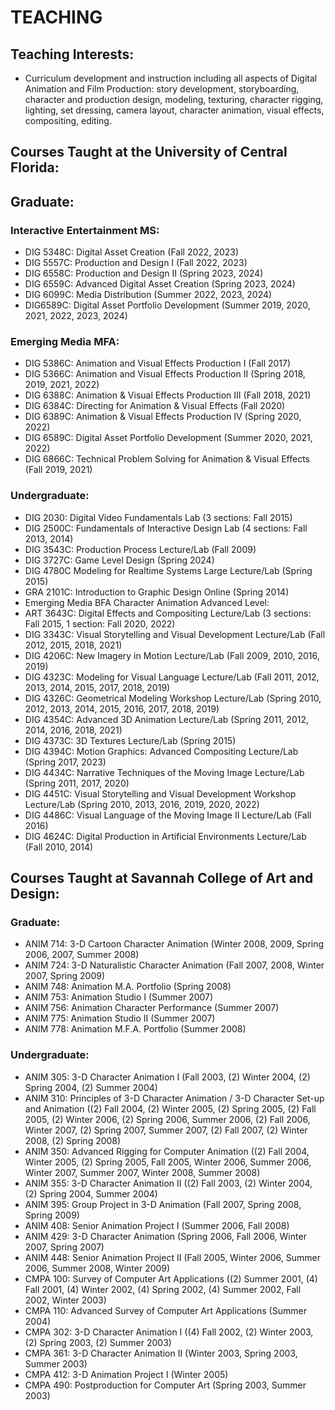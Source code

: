 # TEACHING 

## Teaching Interests:
- Curriculum development and instruction including all aspects of Digital Animation and Film Production: story development, storyboarding, character and production design, modeling, texturing, character rigging, lighting, set dressing, camera layout, character animation, visual effects, compositing, editing.

## Courses Taught at the University of Central Florida:

## Graduate:
### Interactive Entertainment MS:
- DIG 5348C: Digital Asset Creation (Fall 2022, 2023)
- DIG 5557C: Production and Design I (Fall 2022, 2023) 
- DIG 6558C: Production and Design II (Spring 2023, 2024)
- DIG 6559C: Advanced Digital Asset Creation (Spring 2023, 2024)
- DIG 6099C: Media Distribution (Summer 2022, 2023, 2024)
- DIG6589C: Digital Asset Portfolio Development (Summer 2019, 2020, 2021, 2022, 2023, 2024)

### Emerging Media MFA:
- DIG 5386C: Animation and Visual Effects Production I (Fall 2017)
- DIG 5366C: Animation and Visual Effects Production II (Spring 2018, 2019, 2021, 2022)
- DIG 6388C: Animation & Visual Effects Production III (Fall 2018, 2021)
- DIG 6384C: Directing for Animation & Visual Effects (Fall 2020)	
- DIG 6389C: Animation & Visual Effects Production IV (Spring 2020, 2022)
- DIG 6589C: Digital Asset Portfolio Development (Summer 2020, 2021, 2022)
- DIG 6866C: Technical Problem Solving for Animation & Visual Effects (Fall 2019, 2021)

### Undergraduate:
- DIG 2030: Digital Video Fundamentals Lab (3 sections: Fall 2015) 
- DIG 2500C: Fundamentals of Interactive Design Lab (4 sections: Fall 2013, 2014)
- DIG 3543C: Production Process Lecture/Lab (Fall 2009)
- DIG 3727C: Game Level Design (Spring 2024)
- DIG 4780C Modeling for Realtime Systems Large Lecture/Lab (Spring 2015)
- GRA 2101C: Introduction to Graphic Design Online (Spring 2014)
- Emerging Media BFA Character Animation Advanced Level:
- ART 3643C: Digital Effects and Compositing Lecture/Lab (3 sections: Fall 2015, 1 section: Fall 2020, 2022)
- DIG 3343C: Visual Storytelling and Visual Development Lecture/Lab (Fall 2012, 2015, 2018, 2021)
- DIG 4206C: New Imagery in Motion Lecture/Lab (Fall 2009, 2010, 2016, 2019)
- DIG 4323C: Modeling for Visual Language Lecture/Lab (Fall 2011, 2012, 2013, 2014, 2015, 2017, 2018, 
          2019)
- DIG 4326C: Geometrical Modeling Workshop Lecture/Lab (Spring 2010, 2012, 2013, 2014, 2015, 2016,
          2017, 2018, 2019)
- DIG 4354C: Advanced 3D Animation Lecture/Lab (Spring 2011, 2012, 2014, 2016, 2018, 2021)
- DIG 4373C: 3D Textures Lecture/Lab (Spring 2015)
- DIG 4394C: Motion Graphics: Advanced Compositing Lecture/Lab (Spring 2017, 2023)
- DIG 4434C: Narrative Techniques of the Moving Image Lecture/Lab (Spring 2011, 2017, 2020)
- DIG 4451C: Visual Storytelling and Visual Development Workshop Lecture/Lab (Spring 2010, 2013, 
          2016, 2019, 2020, 2022)
- DIG 4486C: Visual Language of the Moving Image II Lecture/Lab (Fall 2016)
- DIG 4624C: Digital Production in Artificial Environments Lecture/Lab (Fall 2010, 2014)

## Courses Taught at Savannah College of Art and Design:
### Graduate:
- ANIM 714: 3-D Cartoon Character Animation (Winter 2008, 2009, Spring 2006, 2007, Summer 2008)
- ANIM 724: 3-D Naturalistic Character Animation (Fall 2007, 2008, Winter 2007, Spring 2009)
- ANIM 748: Animation M.A. Portfolio (Spring 2008)	 
- ANIM 753: Animation Studio I (Summer 2007)	 
- ANIM 756: Animation Character Performance (Summer 2007)	 
- ANIM 775: Animation Studio II (Summer 2007)
- ANIM 778: Animation M.F.A. Portfolio (Summer 2008)		 
	
### Undergraduate:
- ANIM 305: 3-D Character Animation I (Fall 2003, (2) Winter 2004, (2) Spring 2004, (2) Summer 2004)
- ANIM 310: Principles of 3-D Character Animation / 3-D Character Set-up and Animation ((2) Fall 2004, 
(2) Winter 2005, (2) Spring 2005, (2) Fall 2005, (2) Winter 2006, (2) Spring 2006, Summer 2006, (2) Fall 2006, Winter 2007, (2) Spring 2007, Summer 2007, (2) Fall 2007, (2) Winter 2008, (2) Spring 2008)
- ANIM 350: Advanced Rigging for Computer Animation ((2) Fall 2004, Winter 2005, (2) Spring 2005, 
Fall 2005, Winter 2006, Summer 2006, Winter 2007, Summer 2007, Winter 2008, Summer 2008)
- ANIM 355: 3-D Character Animation II ((2) Fall 2003, (2) Winter 2004, (2) Spring 2004, Summer 2004)
- ANIM 395: Group Project in 3-D Animation (Fall 2007, Spring 2008, Spring 2009) 
- ANIM 408: Senior Animation Project I (Summer 2006, Fall 2008)	  
- ANIM 429: 3-D Character Animation (Spring 2006, Fall 2006, Winter 2007, Spring 2007)
- ANIM 448: Senior Animation Project II (Fall 2005, Winter 2006, Summer 2006, Summer 2008, 
        Winter 2009)
- CMPA 100: Survey of Computer Art Applications ((2) Summer 2001, (4) Fall 2001, (4) Winter 2002, 
        (4) Spring 2002, (4) Summer 2002, Fall 2002, Winter 2003)
- CMPA 110: Advanced Survey of Computer Art Applications (Summer 2004)
- CMPA 302: 3-D Character Animation I ((4) Fall 2002, (2) Winter 2003, (2) Spring 2003, 
        (2) Summer 2003) 
- CMPA 361: 3-D Character Animation II (Winter 2003, Spring 2003, Summer 2003)
- CMPA 412: 3-D Animation Project I (Winter 2005)
- CMPA 490: Postproduction for Computer Art (Spring 2003, Summer 2003)

